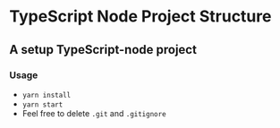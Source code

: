 # TypeScript Node Project Structure
## A setup TypeScript-node project 

### Usage
- ```yarn install```
- ```yarn start```
- Feel free to delete ```.git``` and ```.gitignore```
